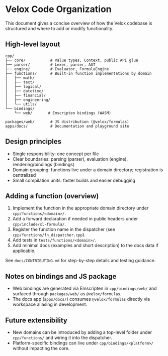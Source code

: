 # Velox Code Organization

This document gives a concise overview of how the Velox codebase is structured and where to add or modify functionality.

## High-level layout

```
cpp/
├── core/           # Value types, Context, public API glue
├── parser/         # Lexer, parser, AST
├── engine/         # Evaluator, FormulaEngine
├── functions/      # Built-in function implementations by domain
│   ├── math/
│   ├── text/
│   ├── logical/
│   ├── datetime/
│   ├── financial/
│   ├── engineering/
│   └── utils/
└── bindings/
    └── web/       # Emscripten bindings (WASM)

packages/web/       # JS distribution (@velox/formulas)
apps/docs/          # Documentation and playground site
```

## Design principles

- Single responsibility: one concept per file
- Clear boundaries: parsing (parser), evaluation (engine), rendering/bindings (bindings)
- Domain grouping: functions live under a domain directory; registration is centralized
- Small compilation units: faster builds and easier debugging

## Adding a function (overview)

1. Implement the function in the appropriate domain directory under `cpp/functions/<domain>/`.
2. Add a forward declaration if needed in public headers under `cpp/include/xl-formula/`.
3. Register the function name in the dispatcher (see `cpp/functions/fn_dispatcher.cpp`).
4. Add tests in `tests/functions/<domain>/`.
5. Add minimal docs (examples and short description) to the docs data if applicable.

See `docs/CONTRIBUTING.md` for step-by-step details and testing guidance.

## Notes on bindings and JS package

- Web bindings are generated via Emscripten in `cpp/bindings/web/` and surfaced through `packages/web/` as `@velox/formulas`.
- The docs app (`apps/docs/`) consumes `@velox/formulas` directly via workspace aliasing in development.

## Future extensibility

- New domains can be introduced by adding a top-level folder under `cpp/functions/` and wiring it into the dispatcher.
- Platform-specific bindings can live under `cpp/bindings/<platform>/` without impacting the core.
